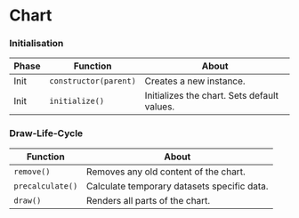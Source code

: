 # Chart



### Initialisation

| Phase    | Function           | About                   |
| -------- | ------------------ | ----------------------- |
| Init | ```constructor(parent)``` | Creates a new instance. |
| Init | ```initialize()``` | Initializes the chart.  Sets default values. |



### Draw-Life-Cycle

| Function           | About                   |
| ------------------ | ----------------------- |
| ```remove()``` | Removes any old content of the chart. |
| ```precalculate()``` | Calculate temporary datasets specific data. |
| ```draw()``` | Renders all parts of the chart. |

